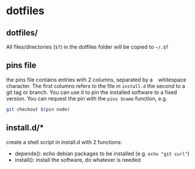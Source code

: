 # dotfiles

## dotfiles/

All files/directories (`$f`) in the dotfiles folder will be copied to
`~/.$f`

## pins file

the pins file contains entries with 2 columns, separated by a ` `
whitespace character. The first columns refers to the file in `install.d`
the second to a git tag or branch. You can use it to pin the installed software
to a fixed version. You can request the pin with the `pins $name` function,
e.g.

```sh
git checkout $(pin node)
```

## install.d/*

create a shell script in install.d with 2 functions:

- depends(): echo debian packages to be installed (e.g. `echo "git curl"`)
- install(): install the software, do whatever is needed
